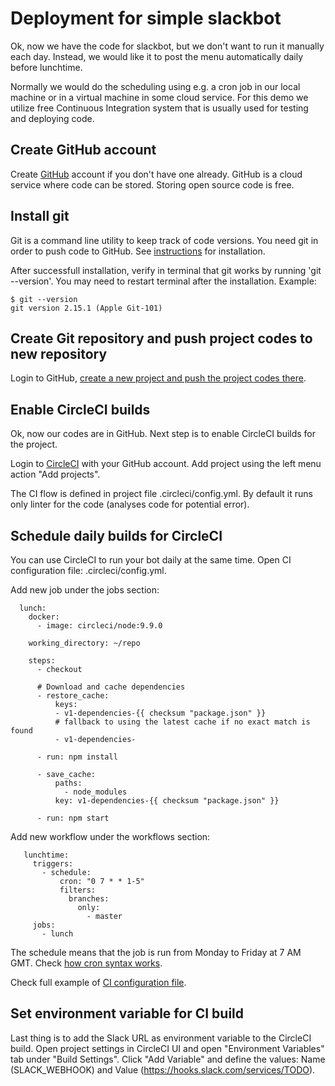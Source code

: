 # Deployment for simple slackbot

Ok, now we have the code for slackbot, but we don't want to run it manually each day. Instead, we would like it to post the menu automatically daily before lunchtime.

Normally we would do the scheduling using e.g. a cron job in our local machine or in a virtual machine in some cloud service. For this demo we utilize free Continuous Integration system that is usually used for testing and deploying code.

## Create GitHub account

Create [GitHub](https://github.com/join) account if you don't have one already. GitHub is a cloud service where code can be stored. Storing open source code is free.

## Install git

Git is a command line utility to keep track of code versions. You need git in order to push code to GitHub. See [instructions](https://git-scm.com/book/en/v2/Getting-Started-Installing-Git) for installation.

After successfull installation, verify in terminal that git works by running 'git --version'. You may need to restart terminal after the installation. Example:

```
$ git --version
git version 2.15.1 (Apple Git-101)
```

## Create Git repository and push project codes to new repository

Login to GitHub, [create a new project and push the project codes there](https://help.github.com/articles/adding-an-existing-project-to-github-using-the-command-line/).

## Enable CircleCI builds

Ok, now our codes are in GitHub. Next step is to enable CircleCI builds for the project.

Login to [CircleCI](https://circleci.com/dashboard) with your GitHub account. Add project using the left menu action "Add projects".

The CI flow is defined in project file .circleci/config.yml. By default it runs only linter for the code (analyses code for potential error).

## Schedule daily builds for CircleCI

You can use CircleCI to run your bot daily at the same time. Open CI configuration file: .circleci/config.yml.

Add new job under the jobs section:

```
  lunch:
    docker:
      - image: circleci/node:9.9.0

    working_directory: ~/repo

    steps:
      - checkout

      # Download and cache dependencies
      - restore_cache:
          keys:
          - v1-dependencies-{{ checksum "package.json" }}
          # fallback to using the latest cache if no exact match is found
          - v1-dependencies-

      - run: npm install

      - save_cache:
          paths:
            - node_modules
          key: v1-dependencies-{{ checksum "package.json" }}
        
      - run: npm start
```

Add new workflow under the workflows section:

```
   lunchtime:
     triggers:
       - schedule:
           cron: "0 7 * * 1-5"
           filters:
             branches:
               only:
                 - master
     jobs:
       - lunch

```

The schedule means that the job is run from Monday to Friday at 7 AM GMT.
Check [how cron syntax works](https://crontab.guru/).

Check full example of [CI configuration file](../.circleci/config.yml).

## Set environment variable for CI build

Last thing is to add the Slack URL as environment variable to the CircleCI build. Open project settings in CircleCI UI and open "Environment Variables" tab under "Build Settings". Click "Add Variable" and define the values: Name (SLACK_WEBHOOK) and Value (https://hooks.slack.com/services/TODO).
